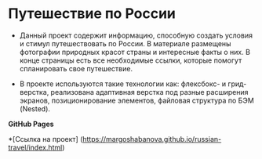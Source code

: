 # Путешествие по России

* Данный проект содержит информацию, способную создать условия и стимул путешествовать по России. В материале размещены фотографии природных красот страны и интересные факты о них. В конце страницы есть все необходимые ссылки, которые помогут спланировать свое путешествие.

* В проекте используются такие технологии как: флексбокс- и грид-верстка, реализована адаптивная верстка под разные расширения экранов, позиционирование элементов, файловая структура по БЭМ (Nested).

**GitHub Pages**

*[Ссылка на проект] (https://margoshabanova.github.io/russian-travel/index.html)